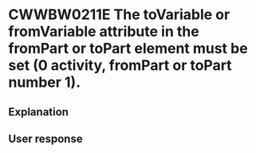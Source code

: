 # CWWBW0211E The toVariable or fromVariable attribute in the fromPart or toPart element must be set (0 activity, fromPart or toPart number 1).

## Explanation

## User response